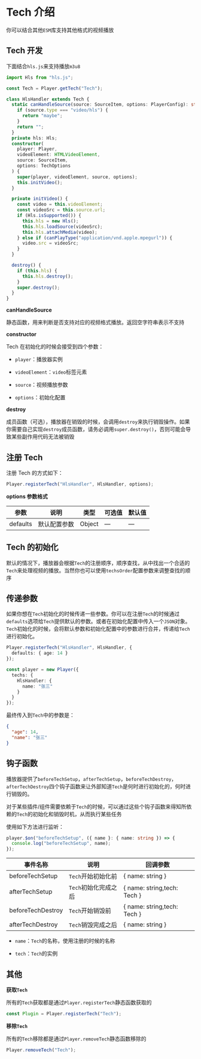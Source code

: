 # Tech 介绍

你可以结合其他`ESM`库支持其他格式的视频播放

## Tech 开发

下面结合`hls.js`来支持播放`m3u8`

```typescript
import Hls from "hls.js";

const Tech = Player.getTech("Tech");

class HlsHandler extends Tech {
  static canHandleSource(source: SourceItem, options: PlayerConfig): string {
    if (source.type === "video/hls") {
      return "maybe";
    }
    return "";
  }
  private hls: Hls;
  constructor(
    player: Player,
    videoElement: HTMLVideoElement,
    source: SourceItem,
    options: TechOptions
  ) {
    super(player, videoElement, source, options);
    this.initVideo();
  }

  private initVideo() {
    const video = this.videoElement;
    const videoSrc = this.source.url;
    if (Hls.isSupported()) {
      this.hls = new Hls();
      this.hls.loadSource(videoSrc);
      this.hls.attachMedia(video);
    } else if (canPlayType("application/vnd.apple.mpegurl")) {
      video.src = videoSrc;
    }
  }

  destroy() {
    if (this.hls) {
      this.hls.destroy();
    }
    super.destroy();
  }
}
```

**canHandleSource**

静态函数，用来判断是否支持对应的视频格式播放。返回空字符串表示不支持

**constructor**

Tech 在初始化的时候会接受到四个参数：

- `player`：播放器实例

- `videoElement`：`video`标签元素

- `source`：视频播放参数

- `options`：初始化配置

**destroy**

成员函数（可选），播放器在销毁的时候，会调用`destroy`来执行销毁操作。如果你需要自己实现`destroy`成员函数，请务必调用`super.destroy()`，否则可能会导致某些副作用代码无法被销毁

## 注册 Tech

注册 Tech 的方式如下：

```typescript
Player.registerTech("HlsHandler", HlsHandler, options);
```

**options 参数格式**

| 参数     | 说明         | 类型   | 可选值 | 默认值 |
| -------- | ------------ | ------ | ------ | ------ |
| defaults | 默认配置参数 | Object | —      | —      |

## Tech 的初始化

默认的情况下，播放器会根据`Tech`的注册顺序，顺序查找，从中找出一个合适的`Tech`来处理视频的播放。当然你也可以使用`techsOrder`配置参数来调整查找的顺序

## 传递参数

如果你想在`Tech`初始化的时候传递一些参数。你可以在注册`Tech`的时候通过`defaults`选项给`Tech`提供默认的参数。或者在初始化配置中传入一个`JSON`对象。`Tech`初始化的时候，会将默认参数和初始化配置中的参数进行合并，传递给`Tech`进行初始化。

```typescript
Player.registerTech("HlsHandler", HlsHandler, {
  defaults: { age: 14 }
});
```

```typescript
const player = new Player({
  techs: {
    HlsHandler: {
      name: "张三"
    }
  }
});
```

最终传入到`Tech`中的参数是：

```json
{
  "age": 14,
  "name": "张三"
}
```

## 钩子函数

播放器提供了`beforeTechSetup`，`afterTechSetup`，`beforeTechDestroy`，`afterTechDestroy`四个钩子函数来让外部知道`Tech`是何时进行初始化的，何时进行销毁的。

对于某些插件/组件需要依赖于`Tech`的时候，可以通过这些个钩子函数来得知所依赖的`Tech`的初始化和销毁时机，从而执行某些任务

使用如下方法进行监听：

```typescript
player.$on("beforeTechSetup", ({ name }: { name: string }) => {
  console.log("beforeTechSetup", name);
});
```

| 事件名称          | 说明                 | 回调参数                    |
| ----------------- | -------------------- | --------------------------- |
| beforeTechSetup   | `Tech`开始初始化前   | { name: string }            |
| afterTechSetup    | `Tech`初始化完成之后 | { name: string,tech: Tech } |
| beforeTechDestroy | `Tech`开始销毁前     | { name: string,tech: Tech } |
| afterTechDestroy  | `Tech`销毁完成之后   | { name: string }            |

- `name`：`Tech`的名称，使用注册的时候的名称

- `tech`：`Tech`的实例

## 其他

**获取`Tech`**

所有的`Tech`获取都是通过`Player.registerTech`静态函数获取的

```typescript
const Plugin = Player.registerTech("Tech");
```

**移除`Tech`**

所有的`Tech`移除都是通过`Player.removeTech`静态函数移除的

```typescript
Player.removeTech("Tech");
```
